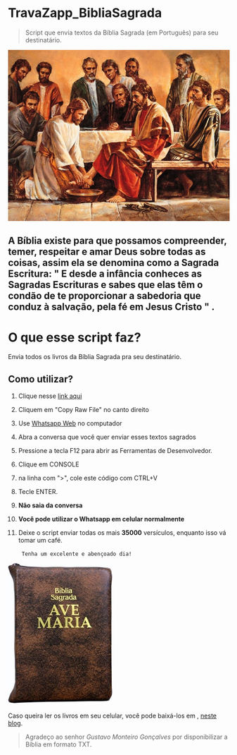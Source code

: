 # TravaZapp_BibliaSagrada
>Script que envia textos da Bíblia Sagrada (em Português) para seu destinatário. 


![*"Se alguém quer ser o primeiro, seja o último e o servo de todos". (Marcos 9, 35)*](/bible02.jpg)


## **A Bíblia existe para que possamos compreender, temer, respeitar e amar Deus sobre todas as coisas, assim ela se denomina como a Sagrada Escritura: " __E desde a infância conheces as Sagradas Escrituras e sabes que elas têm o condão de te proporcionar a sabedoria que conduz à salvação, pela fé em Jesus Cristo__ " .**


# O que esse script faz?
Envia todos os livros da Bíblia Sagrada pra seu destinatário.

## Como utilizar?

1. Clique nesse [link aqui](/travazapp_biblia_sagrada.js)
1. Cliquem em "Copy Raw File" no canto direito
1. Use  [Whatsapp Web](https://web.whatsapp.com/) no computador 
1. Abra a conversa que você quer enviar esses textos sagrados
1. Pressione a tecla F12 para abrir as Ferramentas de Desenvolvedor.
1. Clique em CONSOLE
1. na linha com  ">", cole este código com CTRL+V
1. Tecle ENTER.
1. **Não saia da conversa**
1. __Você pode utilizar o Whatsapp em celular normalmente__
1. Deixe o script enviar todas os mais **35000**  versículos, enquanto isso vá tomar um café.


        Tenha um excelente e abençoado dia!

![_Usarei a versão Ave Maria_](/bible03.jpg)

Caso queira ler os livros em seu celular, você pode baixá-los em , [neste blog](https://yourmenial.blogspot.com/2014/03/biblia-ave-maria-para-utilizar-atraves.html). 
>Agradeço ao senhor _Gustavo Monteiro Gonçalves_ por disponibilizar a Bíblia em formato TXT. 




